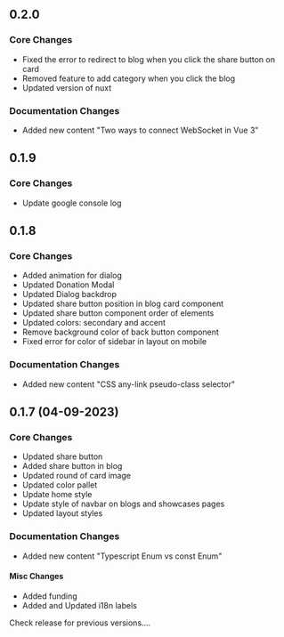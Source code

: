 ## 0.2.0
### Core Changes
- Fixed the error to redirect to blog when you click the share button on card
- Removed feature to add category when you click the blog 
- Updated version of nuxt
### Documentation Changes
- Added new content "Two ways to connect WebSocket in Vue 3"

## 0.1.9
### Core Changes
- Update google console log

## 0.1.8
### Core Changes
- Added animation for dialog
- Updated Donation Modal
- Updated Dialog backdrop
- Updated share button position in blog card component
- Updated share button component order of elements
- Updated colors: secondary and accent
- Remove background color of back button component
- Fixed error for color of sidebar in layout on mobile
### Documentation Changes
- Added new content "CSS any-link pseudo-class selector"

## 0.1.7 (04-09-2023)
### Core Changes
- Updated share button
- Added share button in blog
- Updated round of card image
- Updated color pallet
- Update home style
- Update style of navbar on blogs and showcases pages
- Updated layout styles
### Documentation Changes
- Added new content "Typescript Enum vs const Enum"
#### Misc Changes
- Added funding
- Added and Updated i18n labels

Check release for previous versions....
